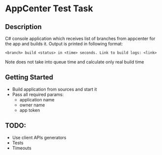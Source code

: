 # AppCenter Test Task

## Description
C# console application which receives list of branches from appcenter for the app and builds it.
Output is printed in following format:

    <branch> build <status> in <time> seconds. Link to build logs: <link>

Note does not take into queue time and calculate only real build time 

## Getting Started
- Build application from sources and start it
- Pass all required params:
  - application name
  - owner name
  - app token

## TODO:
- Use client APIs generators
- Tests
- Timeouts

